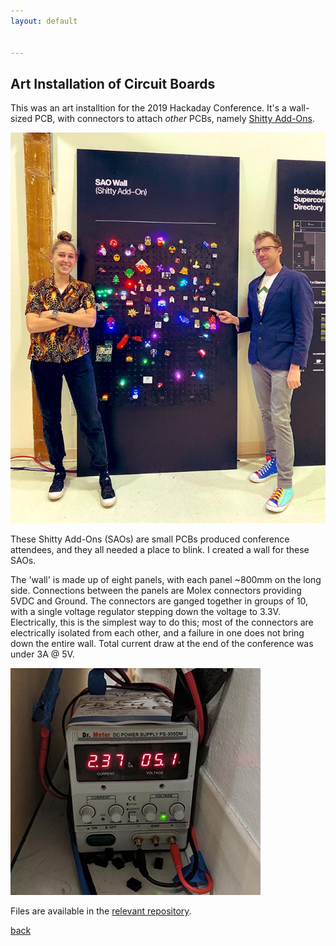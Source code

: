 ```yaml
---
layout: default


---
```


## Art Installation of Circuit Boards

This was an art installtion for the 2019 Hackaday Conference. It's a wall-sized PCB, with connectors to attach _other_ PCBs, namely <a href="https://hackaday.com/2019/03/20/introducing-the-shitty-add-on-v1-69bis-standard/">Shitty Add-Ons</a>.

![Shitty Add On Wall](/images/SAOwall.jpg)


These Shitty Add-Ons (SAOs) are small PCBs produced conference attendees, and they all needed a place to blink. I created a wall for these SAOs.

The 'wall' is made up of eight panels, with each panel ~800mm on the long side. Connections between the panels are Molex connectors providing 5VDC and Ground. The connectors are ganged together in groups of 10, with a single voltage regulator stepping down the voltage to 3.3V. Electrically, this is the simplest way to do this; most of the connectors are electrically isolated from each other, and a failure in one does not bring down the entire wall. Total current draw at the end of the conference was under 3A @ 5V.

![Power supply](/images/SAOPower.jpg)

Files are available in the [relevant repository](https://github.com/bbenchoff/ShittyWall).

[back](../)
